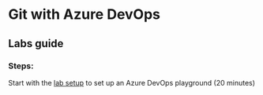 # Git with Azure DevOps
## Labs guide
### Steps:

Start with the [lab setup](./WorkshopPlus%20Azure%20DevOps%20Essentials%20-%20Git%20Lab%20Setup%20Instructions.md) to set up an Azure DevOps playground (20 minutes)

